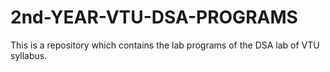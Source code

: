 # 2nd-YEAR-VTU-DSA-PROGRAMS
This is a repository which contains the lab programs of the DSA lab of VTU syllabus.
